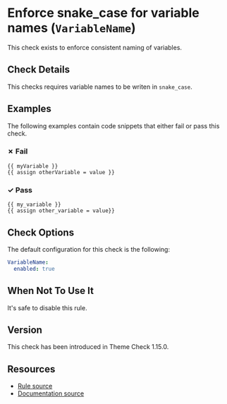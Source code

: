 # Enforce snake_case for variable names (`VariableName`)

This check exists to enforce consistent naming of variables.

## Check Details

This checks requires variable names to be writen in `snake_case`.

## Examples

The following examples contain code snippets that either fail or pass this check.

### &#x2717; Fail

```liquid
{{ myVariable }}
{{ assign otherVariable = value }}
```

### &#x2713; Pass

```liquid
{{ my_variable }}
{{ assign other_variable = value}}
```


## Check Options

The default configuration for this check is the following:

```yaml
VariableName:
  enabled: true
```

## When Not To Use It

It's safe to disable this rule.

## Version

This check has been introduced in Theme Check 1.15.0.

## Resources

- [Rule source][codesource]
- [Documentation source][docsource]

[codesource]: /lib/theme_check/checks/variable_name.rb
[docsource]: /docs/checks/variable_name.md
